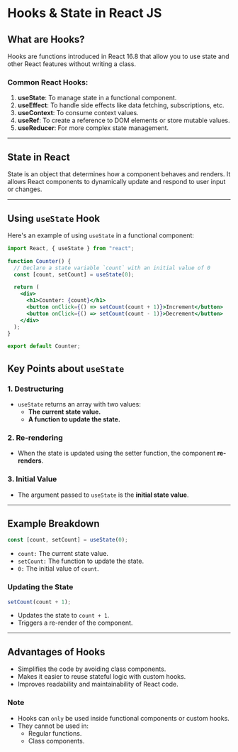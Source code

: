 # Hooks & State in React JS

## **What are Hooks?**

Hooks are functions introduced in React 16.8 that allow you to use state and other React features without writing a class.

### **Common React Hooks:**

1. **useState**: To manage state in a functional component.
2. **useEffect**: To handle side effects like data fetching, subscriptions, etc.
3. **useContext**: To consume context values.
4. **useRef**: To create a reference to DOM elements or store mutable values.
5. **useReducer**: For more complex state management.

---

## **State in React**

State is an object that determines how a component behaves and renders. It allows React components to dynamically update and respond to user input or changes.

---

## **Using `useState` Hook**

Here's an example of using `useState` in a functional component:

```jsx
import React, { useState } from "react";

function Counter() {
  // Declare a state variable `count` with an initial value of 0
  const [count, setCount] = useState(0);

  return (
    <div>
      <h1>Counter: {count}</h1>
      <button onClick={() => setCount(count + 1)}>Increment</button>
      <button onClick={() => setCount(count - 1)}>Decrement</button>
    </div>
  );
}

export default Counter;
```

## Key Points about `useState`

### **1. Destructuring**

- `useState` returns an array with two values:
  - **The current state value.**
  - **A function to update the state.**

### **2. Re-rendering**

- When the state is updated using the setter function, the component **re-renders**.

### **3. Initial Value**

- The argument passed to `useState` is the **initial state value**.

---

## **Example Breakdown**

```jsx
const [count, setCount] = useState(0);
```

- `count:` The current state value.
- `setCount:` The function to update the state.
- `0:` The initial value of `count`.

### **Updating the State**

```jsx
setCount(count + 1);
```

- Updates the state to `count + 1`.
- Triggers a re-render of the component.

---

## **Advantages of Hooks**

- Simplifies the code by avoiding class components.
- Makes it easier to reuse stateful logic with custom hooks.
- Improves readability and maintainability of React code.

### **Note**

- Hooks can `only` be used inside functional components or custom hooks.
- They cannot be used in:
  - Regular functions.
  - Class components.
